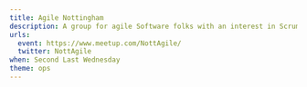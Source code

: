 ```yaml
---
title: Agile Nottingham
description: A group for agile Software folks with an interest in Scrum, Kanban, XP, or anything similar.
urls:
  event: https://www.meetup.com/NottAgile/
  twitter: NottAgile
when: Second Last Wednesday
theme: ops
---
```

